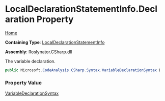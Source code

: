 # LocalDeclarationStatementInfo\.Declaration Property

[Home](../../../../../README.md)

**Containing Type**: [LocalDeclarationStatementInfo](../README.md)

**Assembly**: Roslynator\.CSharp\.dll

  
The variable declaration\.

```csharp
public Microsoft.CodeAnalysis.CSharp.Syntax.VariableDeclarationSyntax Declaration { get; }
```

### Property Value

[VariableDeclarationSyntax](https://docs.microsoft.com/en-us/dotnet/api/microsoft.codeanalysis.csharp.syntax.variabledeclarationsyntax)

